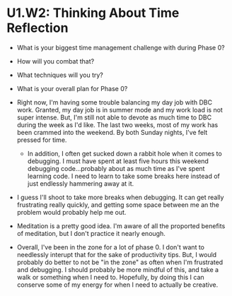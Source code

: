 # U1.W2: Thinking About Time Reflection

* What is your biggest time management challenge with during Phase 0? 
* How will you combat that? 
* What techniques will you try?
* What is your overall plan for Phase 0?


* Right now, I'm having some trouble balancing my day job with DBC work. Granted, my day job is in summer mode and my work load is not super intense. But, I'm still not able to devote as much time to DBC during the week as I'd like. The last two weeks, most of my work has been crammed into the weekend. By both Sunday nights, I've felt pressed for time. 
  * In addition, I often get sucked down a rabbit hole when it comes to debugging. I must have spent at least five hours this weekend debugging code...probably about as much time as I've spent learning code. I need to learn to take some breaks here instead of just endlessly hammering away at it.
* I guess I'll shoot to take more breaks when debugging. It can get really frustrating really quickly, and getting some space between me an the problem would probably help me out. 
* Meditation is a pretty good idea. I'm aware of all the proported benefits of meditation, but I don't practice it nearly enough. 
* Overall, I've been in the zone for a lot of phase 0. I don't want to needlessly interupt that for the sake of productivity tips. But, I would probably do better to not be "in the zone" as often when I'm frustrated and debugging. I should probably be more mindful of this, and take a walk or something when I need to. Hopefully, by doing this I can conserve some of my energy for when I need to actually be creative. 
